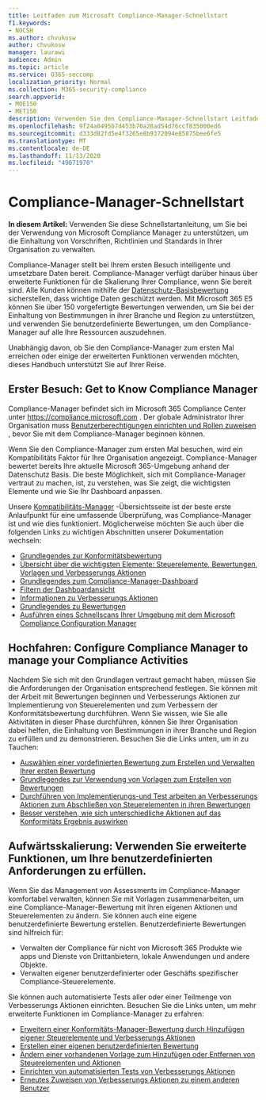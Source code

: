 ```yaml
---
title: Leitfaden zum Microsoft Compliance-Manager-Schnellstart
f1.keywords:
- NOCSH
ms.author: chvukosw
author: chvukosw
manager: laurawi
audience: Admin
ms.topic: article
ms.service: O365-seccomp
localization_priority: Normal
ms.collection: M365-security-compliance
search.appverid:
- MOE150
- MET150
description: Verwenden Sie den Compliance-Manager-Schnellstart Leitfaden, um Sie auf dem Weg des Verständnisses, der Einrichtung und der Verwendung des Compliance-Managers zu unterstützen.
ms.openlocfilehash: 9f24a0495b7d453b70a28ad54d76ccf835000ed6
ms.sourcegitcommit: d333d82fd5e4f3265e8b9372094e85875bee6fe5
ms.translationtype: MT
ms.contentlocale: de-DE
ms.lasthandoff: 11/13/2020
ms.locfileid: "49071970"
---
```

# <a name="compliance-manager-quickstart"></a>Compliance-Manager-Schnellstart

**In diesem Artikel:** Verwenden Sie diese Schnellstartanleitung, um Sie bei der Verwendung von Microsoft Compliance Manager zu unterstützen, um die Einhaltung von Vorschriften, Richtlinien und Standards in Ihrer Organisation zu verwalten.

Compliance-Manager stellt bei Ihrem ersten Besuch intelligente und umsetzbare Daten bereit. Compliance-Manager verfügt darüber hinaus über erweiterte Funktionen für die Skalierung Ihrer Compliance, wenn Sie bereit sind. Alle Kunden können mithilfe der [Datenschutz-Basisbewertung](compliance-manager-assessments.md#data-protection-baseline-default-assessment) sicherstellen, dass wichtige Daten geschützt werden. Mit Microsoft 365 E5 können Sie über 150 vorgefertigte Bewertungen verwenden, um Sie bei der Einhaltung von Bestimmungen in ihrer Branche und Region zu unterstützen, und verwenden Sie benutzerdefinierte Bewertungen, um den Compliance-Manager auf alle Ihre Ressourcen auszudehnen.

Unabhängig davon, ob Sie den Compliance-Manager zum ersten Mal erreichen oder einige der erweiterten Funktionen verwenden möchten, dieses Handbuch unterstützt Sie auf Ihrer Reise.

## <a name="first-visit-get-to-know-compliance-manager"></a>Erster Besuch: Get to Know Compliance Manager

Compliance-Manager befindet sich im Microsoft 365 Compliance Center unter https://compliance.microsoft.com . Der globale Administrator Ihrer Organisation muss [Benutzerberechtigungen einrichten und Rollen zuweisen](compliance-manager-setup.md#set-user-permissions-and-assign-roles) , bevor Sie mit dem Compliance-Manager beginnen können.

Wenn Sie den Compliance-Manager zum ersten Mal besuchen, wird ein Kompatibilitäts Faktor für Ihre Organisation angezeigt. Compliance-Manager bewertet bereits Ihre aktuelle Microsoft 365-Umgebung anhand der Datenschutz Basis. Die beste Möglichkeit, sich mit Compliance-Manager vertraut zu machen, ist, zu verstehen, was Sie zeigt, die wichtigsten Elemente und wie Sie Ihr Dashboard anpassen.

Unsere [Kompatibilitäts-Manager](compliance-manager.md) -Übersichtsseite ist der beste erste Anlaufpunkt für eine umfassende Überprüfung, was Compliance-Manager ist und wie dies funktioniert. Möglicherweise möchten Sie auch über die folgenden Links zu wichtigen Abschnitten unserer Dokumentation wechseln:

- [Grundlegendes zur Konformitätsbewertung](compliance-manager.md#understanding-your-compliance-score)
- [Übersicht über die wichtigsten Elemente: Steuerelemente, Bewertungen, Vorlagen und Verbesserungs Aktionen](compliance-manager.md#key-elements-controls-assessments-templates-improvement-actions)
- [Grundlegendes zum Compliance-Manager-Dashboard](compliance-manager-setup.md#understand-the-compliance-manager-dashboard)
- [Filtern der Dashboardansicht](compliance-manager-setup.md#filtering-your-dashboard-view)
- [Informationen zu Verbesserungs Aktionen](compliance-manager-setup.md#improvement-actions-page)
- [Grundlegendes zu Bewertungen](compliance-manager.md#assessments)
- [Ausführen eines Schnellscans Ihrer Umgebung mit dem Microsoft Compliance Configuration Manager](compliance-manager-mcca.md)

## <a name="ramping-up-configure-compliance-manager-to-manage-your-compliance-activities"></a>Hochfahren: Configure Compliance Manager to manage your Compliance Activities

Nachdem Sie sich mit den Grundlagen vertraut gemacht haben, müssen Sie die Anforderungen der Organisation entsprechend festlegen. Sie können mit der Arbeit mit Bewertungen beginnen und Verbesserungs Aktionen zur Implementierung von Steuerelementen und zum Verbessern der Konformitätsbewertung durchführen. Wenn Sie wissen, wie Sie alle Aktivitäten in dieser Phase durchführen, können Sie Ihrer Organisation dabei helfen, die Einhaltung von Bestimmungen in ihrer Branche und Region zu erfüllen und zu demonstrieren. Besuchen Sie die Links unten, um in zu Tauchen:

- [Auswählen einer vordefinierten Bewertung zum Erstellen und Verwalten Ihrer ersten Bewertung](compliance-manager-assessments.md)
- [Grundlegendes zur Verwendung von Vorlagen zum Erstellen von Bewertungen](compliance-manager-templates.md)
- [Durchführen von Implementierungs-und Test arbeiten an Verbesserungs Aktionen zum Abschließen von Steuerelementen in ihren Bewertungen](compliance-manager-improvement-actions.md)
- [Besser verstehen, wie sich unterschiedliche Aktionen auf das Konformitäts Ergebnis auswirken](compliance-score-calculation.md)

## <a name="scaling-up-use-advanced-functionality-to-meet-your-custom-needs"></a>Aufwärtsskalierung: Verwenden Sie erweiterte Funktionen, um Ihre benutzerdefinierten Anforderungen zu erfüllen.

Wenn Sie das Management von Assessments im Compliance-Manager komfortabel verwalten, können Sie mit Vorlagen zusammenarbeiten, um eine Compliance-Manager-Bewertung mit ihren eigenen Aktionen und Steuerelementen zu ändern. Sie können auch eine eigene benutzerdefinierte Bewertung erstellen. Benutzerdefinierte Bewertungen sind hilfreich für:

- Verwalten der Compliance für nicht von Microsoft 365 Produkte wie apps und Dienste von Drittanbietern, lokale Anwendungen und andere Objekte.
- Verwalten eigener benutzerdefinierter oder Geschäfts spezifischer Compliance-Steuerelemente.

Sie können auch automatisierte Tests aller oder einer Teilmenge von Verbesserungs Aktionen einrichten. Besuchen Sie die Links unten, um mehr erweiterte Funktionen im Compliance-Manager zu erfahren:

- [Erweitern einer Konformitäts-Manager-Bewertung durch Hinzufügen eigener Steuerelemente und Verbesserungs Aktionen](compliance-manager-assessments.md#extend-a-pre-built-assessment)
- [Erstellen einer eigenen benutzerdefinierten Bewertung](compliance-manager-assessments.md#create-your-own-custom-assessment)
- [Ändern einer vorhandenen Vorlage zum Hinzufügen oder Entfernen von Steuerelementen und Aktionen](compliance-manager-templates.md#modify-a-template)
- [Einrichten von automatisierten Tests von Verbesserungs Aktionen](compliance-manager-setup.md#set-up-automated-testing)
- [Erneutes Zuweisen von Verbesserungs Aktionen zu einem anderen Benutzer](compliance-manager-setup.md#reassign-improvement-actions-to-another-user)